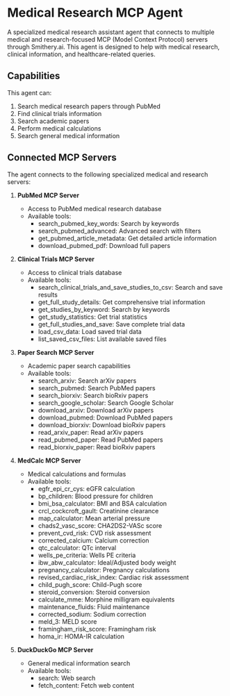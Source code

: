 # Medical Research MCP Agent

A specialized medical research assistant agent that connects to multiple medical and research-focused MCP (Model Context Protocol) servers through Smithery.ai. This agent is designed to help with medical research, clinical information, and healthcare-related queries.

## Capabilities

This agent can:
1. Search medical research papers through PubMed
2. Find clinical trials information
3. Search academic papers
4. Perform medical calculations
5. Search general medical information

## Connected MCP Servers

The agent connects to the following specialized medical and research servers:

1. **PubMed MCP Server** 
   - Access to PubMed medical research database
   - Available tools:
     - search_pubmed_key_words: Search by keywords
     - search_pubmed_advanced: Advanced search with filters
     - get_pubmed_article_metadata: Get detailed article information
     - download_pubmed_pdf: Download full papers


2. **Clinical Trials MCP Server** 
   - Access to clinical trials database
   - Available tools:
     - search_clinical_trials_and_save_studies_to_csv: Search and save results
     - get_full_study_details: Get comprehensive trial information
     - get_studies_by_keyword: Search by keywords
     - get_study_statistics: Get trial statistics
     - get_full_studies_and_save: Save complete trial data
     - load_csv_data: Load saved trial data
     - list_saved_csv_files: List available saved files


3. **Paper Search MCP Server** 
   - Academic paper search capabilities
   - Available tools:
     - search_arxiv: Search arXiv papers
     - search_pubmed: Search PubMed papers
     - search_biorxiv: Search bioRxiv papers
     - search_google_scholar: Search Google Scholar
     - download_arxiv: Download arXiv papers
     - download_pubmed: Download PubMed papers
     - download_biorxiv: Download bioRxiv papers
     - read_arxiv_paper: Read arXiv papers
     - read_pubmed_paper: Read PubMed papers
     - read_biorxiv_paper: Read bioRxiv papers


4. **MedCalc MCP Server** 
   - Medical calculations and formulas
   - Available tools:
     - egfr_epi_cr_cys: eGFR calculation
     - bp_children: Blood pressure for children
     - bmi_bsa_calculator: BMI and BSA calculation
     - crcl_cockcroft_gault: Creatinine clearance
     - map_calculator: Mean arterial pressure
     - chads2_vasc_score: CHA2DS2-VASc score
     - prevent_cvd_risk: CVD risk assessment
     - corrected_calcium: Calcium correction
     - qtc_calculator: QTc interval
     - wells_pe_criteria: Wells PE criteria
     - ibw_abw_calculator: Ideal/Adjusted body weight
     - pregnancy_calculator: Pregnancy calculations
     - revised_cardiac_risk_index: Cardiac risk assessment
     - child_pugh_score: Child-Pugh score
     - steroid_conversion: Steroid conversion
     - calculate_mme: Morphine milligram equivalents
     - maintenance_fluids: Fluid maintenance
     - corrected_sodium: Sodium correction
     - meld_3: MELD score
     - framingham_risk_score: Framingham risk
     - homa_ir: HOMA-IR calculation


5. **DuckDuckGo MCP Server** 
   - General medical information search
   - Available tools:
     - search: Web search
     - fetch_content: Fetch web content